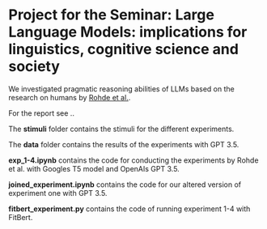# Project for the Seminar: Large Language Models: implications for linguistics, cognitive science and society

We investigated pragmatic reasoning abilities of LLMs based on the research on humans by [Rohde et al.](https://direct.mit.edu/opmi/article/doi/10.1162/opmi_a_00058/112494/This-Better-Be-Interesting-A-Speaker-s-Decision-to).

For the report see ..

The **stimuli** folder contains the stimuli for the different experiments.

The **data** folder contains the results of the experiments with GPT 3.5.

**exp_1-4.ipynb** contains the code for conducting the experiments by Rohde et al. with Googles T5 model and OpenAIs GPT 3.5.

**joined_experiment.ipynb** contains the code for our altered version of experiment one with GPT 3.5.

**fitbert_experiment.py** contains the code of running experiment 1-4 with FitBert.
